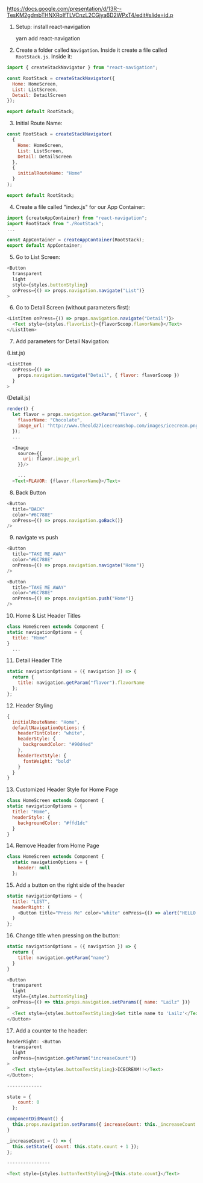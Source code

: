 https://docs.google.com/presentation/d/13R--TesKM2gdmbTHNXRoIfTLVCnzL2CGjya6D2WPxT4/edit#slide=id.p

1.  Setup: install react-navigation

    yarn add react-navigation

2.  Create a folder called `Navigation`. Inside it create a file called `RootStack.js`. Inside it:

```javascript
import { createStackNavigator } from "react-navigation";

const RootStack = createStackNavigator({
  Home: HomeScreen,
  List: ListScreen,
  Detail: DetailScreen
});

export default RootStack;
```

3.  Initial Route Name:

```javascript
const RootStack = createStackNavigator(
  {
    Home: HomeScreen,
    List: ListScreen,
    Detail: DetailScreen
  },
  {
    initialRouteName: "Home"
  }
);

export default RootStack;
```

4. Create a file called "index.js" for our App Container:

```javascript
import {createAppContainer} from "react-navigation";
import RootStack from "./RootStack";
...

const AppContainer = createAppContainer(RootStack);
export default AppContainer;

```

5.  Go to List Screen:

```javascript
<Button
  transparent
  light
  style={styles.buttonStyling}
  onPress={() => props.navigation.navigate("List")}
>
```

6.  Go to Detail Screen (without parameters first):

```javascript
<ListItem onPress={() => props.navigation.navigate("Detail")}>
  <Text style={styles.flavorList}>{flavorScoop.flavorName}</Text>
</ListItem>
```

7.  Add parameters for Detail Navigation:

(List.js)

```javascript
<ListItem
  onPress={() =>
    props.navigation.navigate("Detail", { flavor: flavorScoop })
  }
>
```

(Detail.js)

```javascript
render() {
  let flavor = props.navigation.getParam("flavor", {
    flavorName: "Chocolate",
    image_url: "http://www.theold27icecreamshop.com/images/icecream.png"
  });
  ...

  <Image
    source={{
      uri: flavor.image_url
    }}/>

    ...
  <Text>FLAVOR: {flavor.flavorName}</Text>
```

8.  Back Button

```javascript
<Button
  title="BACK"
  color="#6C788E"
  onPress={() => props.navigation.goBack()}
/>
```

9.  navigate vs push

```javascript
<Button
  title="TAKE ME AWAY"
  color="#6C788E"
  onPress={() => props.navigation.navigate("Home")}
/>

<Button
  title="TAKE ME AWAY"
  color="#6C788E"
  onPress={() => props.navigation.push("Home")}
/>
```

10. Home & List Header Titles

```javascript
class HomeScreen extends Component {
static navigationOptions = {
  title: "Home"
}
  ...
```

11. Detail Header Title

```javascript
static navigationOptions = ({ navigation }) => {
  return {
    title: navigation.getParam("flavor").flavorName
  };
};
```

12. Header Styling

```javascript
{
  initialRouteName: "Home",
  defaultNavigationOptions: {
    headerTintColor: "white",
    headerStyle: {
      backgroundColor: "#90d4ed"
    },
    headerTextStyle: {
      fontWeight: "bold"
    }
  }
}
```

13. Customized Header Style for Home Page

```javascript
class HomeScreen extends Component {
static navigationOptions = {
  title: "Home",
  headerStyle: {
    backgroundColor: "#ffd1dc"
  }
}
```

14. Remove Header from Home Page

```javascript
class HomeScreen extends Component {
  static navigationOptions = {
    header: null
  };
```

15. Add a button on the right side of the header

```javascript
static navigationOptions = {
  title: "LIST",
  headerRight: (
    <Button title="Press Me" color="white" onPress={() => alert("HELLO!")} />
  )
};
```

16. Change title when pressing on the button:

```javascript
static navigationOptions = ({ navigation }) => {
  return {
    title: navigation.getParam("name")
  }
}

<Button
  transparent
  light
  style={styles.buttonStyling}
  onPress={() => this.props.navigation.setParams({ name: "Lailz" })}
>
  <Text style={styles.buttonTextStyling}>Set title name to 'Lailz'</Text>
</Button>
```

17. Add a counter to the header:

```javascript
headerRight: <Button
  transparent
  light
  onPress={navigation.getParam("increaseCount")}
>
  <Text style={styles.buttonTextStyling}>ICECREAM!!</Text>
</Button>;

-------------

state = {
    count: 0
  };

componentDidMount() {
  this.props.navigation.setParams({ increaseCount: this._increaseCount });
}

_increaseCount = () => {
  this.setState({ count: this.state.count + 1 });
};

----------------

<Text style={styles.buttonTextStyling}>{this.state.count}</Text>
```
